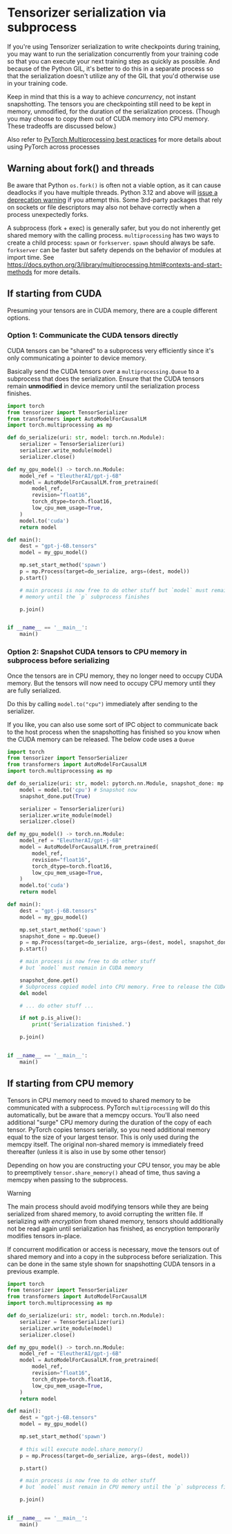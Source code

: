 # Tensorizer serialization via subprocess

If you're using Tensorizer serialization to write checkpoints during training,
you may want to run the serialization concurrently from your training code so
that you can execute your next training step as quickly as possible.  And
because of the Python GIL, it's better to do this in a separate process so that the
serialization doesn't utilize any of the GIL that you'd otherwise use in your training code.

Keep in mind that this is a way to achieve _concurrency_, not instant
snapshotting. The tensors you are checkpointing still need to be kept in memory,
unmodified, for the duration of the serialization process. (Though you may
choose to copy them out of CUDA memory into CPU memory. These tradeoffs are
discussed below.)

Also refer to [PyTorch Multiprocessing best
practices](https://pytorch.org/docs/stable/notes/multiprocessing.html) for more
details about using PyTorch across processes


## Warning about fork() and threads
Be aware that Python `os.fork()` is often not a viable option, as it can cause deadlocks if you have multiple threads. Python 3.12 and above
will [issue a deprecation warning](https://github.com/python/cpython/pull/100229) if you attempt this. Some 3rd-party packages that rely on sockets or file descriptors may also not behave correctly when a process unexpectedly forks. 

A subprocess (fork + exec) is generally safer, but you do not inherently get
shared memory with the calling process. `multiprocessing` has two ways to create
a child process: `spawn` or `forkserver`. `spawn` should always be safe.
`forkserver` can be faster but safety depends on the behavior of modules at
import time. See
https://docs.python.org/3/library/multiprocessing.html#contexts-and-start-methods
for more details.

## If starting from CUDA
Presuming your tensors are in CUDA memory, there are a couple different options.

### Option 1: Communicate the CUDA tensors directly
CUDA tensors can be "shared" to a subprocess very efficiently since it's only communicating a pointer to device memory.

Basically send the CUDA tensors over a `multiprocessing.Queue` to a subprocess that does the serialization. Ensure that the CUDA tensors remain **unmodified** in device memory until the serialization process finishes.

```python
import torch
from tensorizer import TensorSerializer
from transformers import AutoModelForCausalLM
import torch.multiprocessing as mp

def do_serialize(uri: str, model: torch.nn.Module):
    serializer = TensorSerializer(uri)
    serializer.write_module(model)
    serializer.close()

def my_gpu_model() -> torch.nn.Module:
    model_ref = "EleutherAI/gpt-j-6B"
    model = AutoModelForCausalLM.from_pretrained(
        model_ref,
        revision="float16",
        torch_dtype=torch.float16,
        low_cpu_mem_usage=True,
    )
    model.to('cuda')
    return model

def main():
    dest = "gpt-j-6B.tensors"
    model = my_gpu_model()

    mp.set_start_method('spawn')
    p = mp.Process(target=do_serialize, args=(dest, model))
    p.start()

    # main process is now free to do other stuff but `model` must remain in CUDA
    # memory until the `p` subprocess finishes

    p.join()


if __name__ == '__main__':
    main()
```

### Option 2: Snapshot CUDA tensors to CPU memory in subprocess before serializing

Once the tensors are in CPU memory, they no longer need to occupy CUDA memory. But the tensors
will now need to occupy CPU memory until they are fully serialized.

Do this by calling `model.to("cpu")` immediately after sending to the serializer.

If you like, you can also use some sort of IPC object to communicate back to the
host process when the snapshotting has finished so you know when the CUDA memory
can be released. The below code uses a `Queue`

```python
import torch
from tensorizer import TensorSerializer
from transformers import AutoModelForCausalLM
import torch.multiprocessing as mp

def do_serialize(uri: str, model: pytorch.nn.Module, snapshot_done: mp.Queue):
    model = model.to('cpu') # Snapshot now 
    snapshot_done.put(True)

    serializer = TensorSerializer(uri)
    serializer.write_module(model)
    serializer.close()

def my_gpu_model() -> torch.nn.Module:
    model_ref = "EleutherAI/gpt-j-6B"
    model = AutoModelForCausalLM.from_pretrained(
        model_ref,
        revision="float16",
        torch_dtype=torch.float16,
        low_cpu_mem_usage=True,
    )
    model.to('cuda')
    return model

def main():
    dest = "gpt-j-6B.tensors"
    model = my_gpu_model()

    mp.set_start_method('spawn')
    snapshot_done = mp.Queue()
    p = mp.Process(target=do_serialize, args=(dest, model, snapshot_done))
    p.start()

    # main process is now free to do other stuff
    # but `model` must remain in CUDA memory

    snapshot_done.get()
    # Subprocess copied model into CPU memory. Free to release the CUDA-based model
    del model

    # ... do other stuff ...

    if not p.is_alive():
        print('Serialization finished.')

    p.join()


if __name__ == '__main__':
    main()
```

## If starting from CPU memory

Tensors in CPU memory need to moved to shared memory to be communicated with a subprocess. PyTorch `multiprocessing` will do this automatically, but be aware
that a memcpy occurs. You'll also need additional "surge" CPU memory during the duration of the copy of each tensor. PyTorch copies tensors serially, so you need additional memory equal to the size of your largest tensor. This is only used during the memcpy itself. The original non-shared memory is immediately freed thereafter (unless it is also in use by some other tensor)

Depending on how you are constructing your CPU tensor, you may be able to preemptively `tensor.share_memory()` ahead of time, thus saving a memcpy when
passing to the subprocess.

> [!WARNING]
> 
> The main process should avoid modifying tensors while they are being serialized from shared memory, to avoid corrupting the written file. If serializing *with encryption* from shared memory, tensors should additionally not be read again until serialization has finished, as encryption temporarily modifies tensors in-place.
> 
> If concurrent modification or access is necessary, move the tensors out of shared memory and into a copy in the subprocess before serialization. This can be done in the same style shown for snapshotting CUDA tensors in a previous example.

```python
import torch
from tensorizer import TensorSerializer
from transformers import AutoModelForCausalLM
import torch.multiprocessing as mp

def do_serialize(uri: str, model: torch.nn.Module):
    serializer = TensorSerializer(uri)
    serializer.write_module(model)
    serializer.close()

def my_gpu_model() -> torch.nn.Module:
    model_ref = "EleutherAI/gpt-j-6B"
    model = AutoModelForCausalLM.from_pretrained(
        model_ref,
        revision="float16",
        torch_dtype=torch.float16,
        low_cpu_mem_usage=True,
    )
    return model

def main():
    dest = "gpt-j-6B.tensors"
    model = my_gpu_model()

    mp.set_start_method('spawn')
    
    # this will execute model.share_memory()
    p = mp.Process(target=do_serialize, args=(dest, model))

    p.start()

    # main process is now free to do other stuff
    # but `model` must remain in CPU memory until the `p` subprocess finishes

    p.join()


if __name__ == '__main__':
    main()
```
